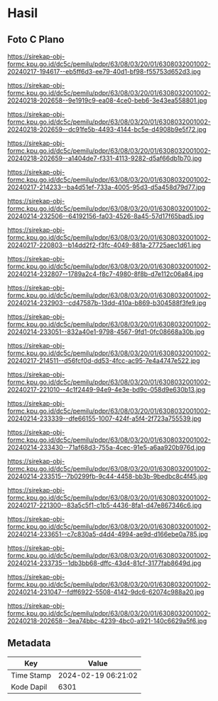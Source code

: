 # Hasil

## Foto C Plano

https://sirekap-obj-formc.kpu.go.id/dc5c/pemilu/pdpr/63/08/03/20/01/6308032001002-20240217-194617--eb5ff6d3-ee79-40d1-bf98-f55753d652d3.jpg

https://sirekap-obj-formc.kpu.go.id/dc5c/pemilu/pdpr/63/08/03/20/01/6308032001002-20240218-202658--9e1919c9-ea08-4ce0-beb6-3e43ea558801.jpg

https://sirekap-obj-formc.kpu.go.id/dc5c/pemilu/pdpr/63/08/03/20/01/6308032001002-20240218-202659--dc91fe5b-4493-4144-bc5e-d4908b9e5f72.jpg

https://sirekap-obj-formc.kpu.go.id/dc5c/pemilu/pdpr/63/08/03/20/01/6308032001002-20240218-202659--a1404de7-f331-4113-9282-d5af66db1b70.jpg

https://sirekap-obj-formc.kpu.go.id/dc5c/pemilu/pdpr/63/08/03/20/01/6308032001002-20240217-214233--ba4d51ef-733a-4005-95d3-d5a458d79d77.jpg

https://sirekap-obj-formc.kpu.go.id/dc5c/pemilu/pdpr/63/08/03/20/01/6308032001002-20240214-232506--64192156-fa03-4526-8a45-57d17f65bad5.jpg

https://sirekap-obj-formc.kpu.go.id/dc5c/pemilu/pdpr/63/08/03/20/01/6308032001002-20240217-220803--b14dd2f2-f3fc-4049-881a-27725aec1d61.jpg

https://sirekap-obj-formc.kpu.go.id/dc5c/pemilu/pdpr/63/08/03/20/01/6308032001002-20240214-232807--1789a2c4-f8c7-4980-8f8b-d7e112c06a84.jpg

https://sirekap-obj-formc.kpu.go.id/dc5c/pemilu/pdpr/63/08/03/20/01/6308032001002-20240214-232903--cd47587b-13dd-410a-b869-b304588f3fe9.jpg

https://sirekap-obj-formc.kpu.go.id/dc5c/pemilu/pdpr/63/08/03/20/01/6308032001002-20240214-233051--832a40e1-9798-4567-9fd1-0fc08668a30b.jpg

https://sirekap-obj-formc.kpu.go.id/dc5c/pemilu/pdpr/63/08/03/20/01/6308032001002-20240217-214511--d56fcf0d-dd53-4fcc-ac95-7e4a4747e522.jpg

https://sirekap-obj-formc.kpu.go.id/dc5c/pemilu/pdpr/63/08/03/20/01/6308032001002-20240217-221010--4c1f2449-94e9-4e3e-bd9c-058d9e630b13.jpg

https://sirekap-obj-formc.kpu.go.id/dc5c/pemilu/pdpr/63/08/03/20/01/6308032001002-20240214-233339--dfe66155-1007-424f-a5f4-2f723a755539.jpg

https://sirekap-obj-formc.kpu.go.id/dc5c/pemilu/pdpr/63/08/03/20/01/6308032001002-20240214-233430--71af68d3-755a-4cec-91e5-a6aa920b976d.jpg

https://sirekap-obj-formc.kpu.go.id/dc5c/pemilu/pdpr/63/08/03/20/01/6308032001002-20240214-233515--7b0299fb-9c44-4458-bb3b-9bedbc8c4f45.jpg

https://sirekap-obj-formc.kpu.go.id/dc5c/pemilu/pdpr/63/08/03/20/01/6308032001002-20240217-221300--83a5c5f1-c1b5-4436-8fa1-d47e867346c6.jpg

https://sirekap-obj-formc.kpu.go.id/dc5c/pemilu/pdpr/63/08/03/20/01/6308032001002-20240214-233651--c7c830a5-d4d4-4994-ae9d-d166ebe0a785.jpg

https://sirekap-obj-formc.kpu.go.id/dc5c/pemilu/pdpr/63/08/03/20/01/6308032001002-20240214-233735--1db3bb68-dffc-43d4-81cf-3177fab8649d.jpg

https://sirekap-obj-formc.kpu.go.id/dc5c/pemilu/pdpr/63/08/03/20/01/6308032001002-20240214-231047--fdff6922-5508-4142-9dc6-62074c988a20.jpg

https://sirekap-obj-formc.kpu.go.id/dc5c/pemilu/pdpr/63/08/03/20/01/6308032001002-20240218-202658--3ea74bbc-4239-4bc0-a921-140c6629a5f6.jpg


## Metadata

| Key        | Value               |
| ---------- | ------------------- |
| Time Stamp | 2024-02-19 06:21:02 |
| Kode Dapil | 6301                |



